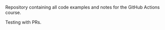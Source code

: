 Repository containing all code examples and notes for the GitHub Actions course.

Testing with PRs.
